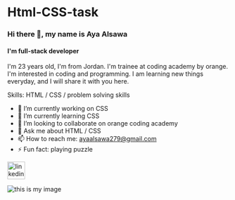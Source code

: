 # Html-CSS-task
### Hi there 👋, my name is Aya Alsawa
#### I'm full-stack developer 
I'm 23 years old,  I'm from Jordan. I'm trainee at coding academy by orange. I'm interested in coding and programming. I am learning new things everyday, and I will share it with you here.

Skills:  HTML / CSS / problem solving skills 

- 🔭 I’m currently working on CSS 
- 🌱 I’m currently learning CSS 
- 👯 I’m looking to collaborate on orange coding academy 
- 💬 Ask me about HTML / CSS 
- 📫 How to reach me: ayaalsawa279@gmail.com 
- ⚡ Fun fact: playing puzzle 


[<img src='https://cdn.jsdelivr.net/npm/simple-icons@3.0.1/icons/linkedin.svg' alt='linkedin' height='40'>](https://www.linkedin.com/in/www.linkedin.com/in/aya-alsawa-26bb74232/)  

![this is my image](C:\Users\dell\Html-CSS-task\6afc6029-dd5c-42e5-9635-7af535e2df0a.jpg)